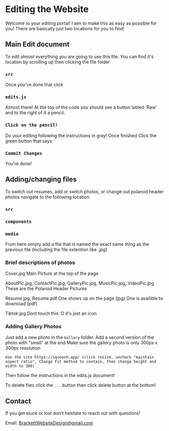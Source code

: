 # Editing the Website

Welcome to your editing portal!
I aim to make this as easy as possible for you!
There are basically just two locations for you to find!

## Main Edit document

To edit almost everything you are going to use this file.
You can find it's location by scrolling up then clicking the file folder

### `src`

Once you've done that click

### `edits.js`

Almost there! At the top of the code you should see a button labled 'Raw'
and to the right of it a pencil. 

### `Click on the pencil!`

Do your editing following the instructions in gray!
Once finished Click the green button that says: 

### `Commit Changes`

You're done!

## Adding/changing files

To switch out resumes, add or switch photos, or change out polaroid header photos
navigate to the following location
### `src`
### `components`
### `media`
 
From here simply add a file that is named the exact same thing as the previous file (including the file extention like .jpg)

### Brief descriptions of photos

Cover.jpg
Main Picture at the top of the page

AboutPic.jpg, ContactPic.jpg, GalleryPic.jpg, MusicPic.jpg, VideoPic.jpg
These are the Polaroid Header Pictures

Resume.jpg, Resume.pdf
One shows up on the page (jpg) One is availible to download (pdf)

Tiktok.jpg
Dont touch this :D it's just an icon

### Adding Gallery Photos

Just add a new photo in the `Gallery` folder.
Add a second version of the photo with "small" at the end 
Make sure the gallery photo is only 300px x 300px resolution

  `Use the site https://squoosh.app/ (click resize, uncheck "maintain aspect ratio",
  Change Fit method to contain, then change height and width to 300)`

Then follow the instructions in the edits.js document!

To delete files click the `...` button then click delete button at the bottom!

## Contact
If you get stuck or lost don't hesitate to reach out with questions!

Email: BrackettWebsiteDesign@gmail.com
